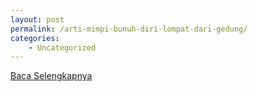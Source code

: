 ```yaml
---
layout: post
permalink: /arti-mimpi-bunuh-diri-lompat-dari-gedung/
categories:
    - Uncategorized
---
```


[Baca Selengkapnya](/09)